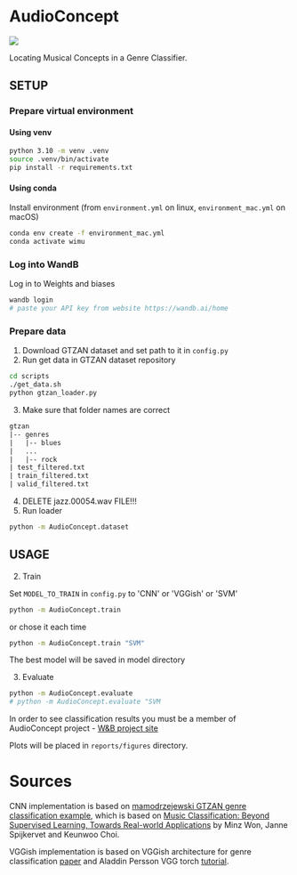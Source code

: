 # AudioConcept

<a target="_blank" href="https://cookiecutter-data-science.drivendata.org/">
    <img src="https://img.shields.io/badge/CCDS-Project%20template-328F97?logo=cookiecutter" />
</a>

Locating Musical Concepts in a Genre Classifier.

## SETUP

### Prepare virtual environment
#### Using venv
```bash
python 3.10 -m venv .venv
source .venv/bin/activate
pip install -r requirements.txt
```

#### Using conda
Install environment (from `environment.yml` on linux, `environment_mac.yml` on macOS)
```bash
conda env create -f environment_mac.yml
conda activate wimu
```

### Log into WandB

Log in to Weights and biases
```bash
wandb login
# paste your API key from website https://wandb.ai/home
```
### Prepare data

1. Download GTZAN dataset and set path to it in `config.py`
2. Run get data in GTZAN dataset repository
```bash
cd scripts
./get_data.sh
python gtzan_loader.py
```
3. Make sure that folder names are correct
```txt
gtzan
|-- genres
|   |-- blues
|   ...
|   |-- rock
| test_filtered.txt
| train_filtered.txt
| valid_filtered.txt
```
4. DELETE jazz.00054.wav FILE!!!
5. Run loader
```bash
python -m AudioConcept.dataset
```

## USAGE
2. Train

Set `MODEL_TO_TRAIN` in `config.py` to 'CNN' or 'VGGish' or 'SVM'
```bash
python -m AudioConcept.train
```
or chose it each time
```bash
python -m AudioConcept.train "SVM"
```

The best model will be saved in model directory

3. Evaluate

```bash
python -m AudioConcept.evaluate
# python -m AudioConcept.evaluate "SVM
```
In order to see classification results you must be a member of AudioConcept project - [W&B project site](https://wandb.ai/audio-concept/audio-concept?nw=nwuserjasiostusio)

Plots will be placed in `reports/figures` directory.

# Sources

CNN implementation is based on [mamodrzejewski GTZAN genre classification example](https://github.com/mamodrzejewski/wimu-gtzan-genre-example), which is based on [Music Classification: Beyond Supervised Learning, Towards Real-world Applications](https://music-classification.github.io/tutorial/part3_supervised/tutorial.html) by Minz Won, Janne Spijkervet and Keunwoo Choi.

VGGish implementation is based on VGGish architecture for genre classification [paper](https://arxiv.org/pdf/1609.09430) and Aladdin Persson VGG torch [tutorial](https://www.youtube.com/watch?v=ACmuBbuXn20).